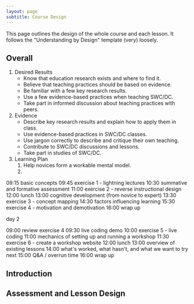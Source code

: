 ```yaml
---
layout: page
subtitle: Course Design
---
```

This page outlines the design of the whole course and each lesson.
It follows the "Understanding by Design" template (very) loosely.

## Overall

1.  Desired Results
    *   Know that education research exists and where to find it.
    *   Believe that teaching practices should be based on evidence.
    *   Be familiar with a few key research results.
    *   Use a few evidence-based practices when teaching SWC/DC.
    *   Take part in informed discussion about teaching practices with peers.
2.  Evidence
    *   Describe key research results and explain how to apply them in class.
    *   Use evidence-based practices in SWC/DC classes.
    *   Use jargon correctly to describe and critique their own teaching.
    *   Contribute to SWC/DC discussions and lessons.
    *   Take part in studies of SWC/DC.
3.  Learning Plan
    1.  Help novices form a workable mental model.
    2.  
09:15 basic concepts
09:45 exercise 1 - lightning lectures
10:30 summative and formative assessment
11:00 exercise 2 - reverse instructional design
12:00 lunch
13:00 cognitive development (from novice to expert)
13:30 exercise 3 - concept mapping
14:30 factors influencing learning
15:30 exercise 4 - motivation and demotivation
16:00 wrap up

day 2

09:00 review exercise 4
09:30 live coding demo
10:00 exercise 5 - live coding
11:00 mechanics of setting up and running a workshop
11:30 exercise 6 - create a workshop website
12:00 lunch
13:00 overview of existing lessons
14:00 what's worked, what hasn't, and what we want to try next
15:00 Q&A / overrun time
16:00 wrap up

## Introduction

## Assessment and Lesson Design
